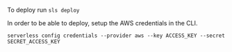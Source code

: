 To deploy run 
`sls deploy`

In order to be able to deploy, setup the AWS credentials in the CLI. 

```
serverless config credentials --provider aws --key ACCESS_KEY --secret SECRET_ACCESS_KEY
```